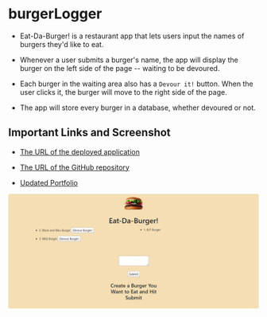 # burgerLogger

* Eat-Da-Burger! is a restaurant app that lets users input the names of burgers they'd like to eat.

* Whenever a user submits a burger's name, the app will display the burger on the left side of the page -- waiting to be devoured.

* Each burger in the waiting area also has a `Devour it!` button. When the user clicks it, the burger will move to the right side of the page.

* The app will store every burger in a database, whether devoured or not.

## Important Links and Screenshot


* [The URL of the deployed application](https://pure-anchorage-15661.herokuapp.com/)

* [The URL of the GitHub repository](https://github.com/Findjules2/burgerLogger)

* [Updated Portfolio](https://findjules2.github.io/bootstrapPortfolio/)

![burgerLogger Screenshot](/public/assets/images/burgerLogger.png)
